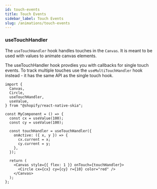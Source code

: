```yaml
---
id: touch-events
title: Touch Events
sidebar_label: Touch Events
slug: /animations/touch-events
---
```


### useTouchHandler

The `useTouchHandler` hook handles touches in the `Canvas`.
It is meant to be used with values to animate canvas elements.

The useTouchHandler hook provdies you with callbacks for single touch events.
To track multiple touches use the `useMultiTouchHandler` hook instead - it has
the same API as the single touch hook.

```tsx twoslash
import {
  Canvas,
  Circle,
  useTouchHandler,
  useValue,
} from "@shopify/react-native-skia";

const MyComponent = () => {
  const cx = useValue(100);
  const cy = useValue(100);

  const touchHandler = useTouchHandler({
    onActive: ({ x, y }) => {
      cx.current = x;
      cy.current = y;
    },
  });

  return (
    <Canvas style={{ flex: 1 }} onTouch={touchHandler}>
      <Circle cx={cx} cy={cy} r={10} color="red" />
    </Canvas>
  );
};
```
